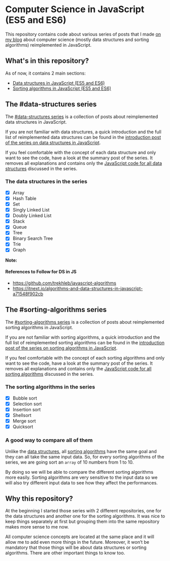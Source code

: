 # Computer Science in JavaScript (ES5 and ES6)

This repository contains code about various series of posts that I made [on my blog](http://blog.benoitvallon.com) about computer science (mostly data structures and sorting algorithms) reimplemented in JavaScript.

## What's in this repository?

As of now, it contains 2 main sections:

- [Data structures in JavaScript (ES5 and ES6)](https://github.com/benoitvallon/computer-science-in-javascript/tree/master/data-structures-in-javascript)
- [Sorting algorithms in JavaScript (ES5 and ES6)](https://github.com/benoitvallon/computer-science-in-javascript/tree/master/sorting-algorithms-in-javascript)

## The #data-structures series

The [#data-structures series](http://blog.benoitvallon.com/category/data-structures-in-javascript) is a collection of posts about reimplemented data structures in JavaScript.

If you are not familiar with data structures, a quick introduction and the full list of reimplemented data structures can be found in the [introduction post of the series on data structures in JavaScript](http://blog.benoitvallon.com/data-structures-in-javascript/data-structures-in-javascript).

If you feel comfortable with the concept of each data structure and only want to see the code, have a look at the summary post of the series. It removes all explanations and contains only the [JavaScript code for all data structures](http://blog.benoitvallon.com/data-structures-in-javascript/data-structures-in-javascript-all-the-code) discussed in the series.

### The data structures in the series

- [x] Array
- [x] Hash Table
- [x] Set
- [x] Singly Linked List
- [x] Doubly Linked List
- [x] Stack
- [x] Queue
- [x] Tree
- [x] Binary Search Tree
- [x] Trie
- [x] Graph

**Note:**
#### References to Follow for DS in JS
- https://github.com/trekhleb/javascript-algorithms
- https://itnext.io/algorithms-and-data-structures-in-javascript-a71548f902cb

## The #sorting-algorithms series

The [#sorting-algorithms series](http://blog.benoitvallon.com/category/sorting-algorithms-in-javascript) is a collection of posts about reimplemented sorting algorithms in JavaScript.

If you are not familiar with sorting algorithms, a quick introduction and the full list of reimplemented sorting algorithms can be found in the [introduction post of the series on sorting algorithms in JavaScript](http://blog.benoitvallon.com/sorting-algorithms-in-javascript/sorting-algorithms-in-javascript).

If you feel comfortable with the concept of each sorting algorithms and only want to see the code, have a look at the summary post of the series. It removes all explanations and contains only the [JavaScript code for all sorting algorithms](http://blog.benoitvallon.com/sorting-algorithms-in-javascript/sorting-algorithms-in-javascript-all-the-code) discussed in the series.

### The sorting algorithms in the series

- [x] Bubble sort
- [x] Selection sort
- [x] Insertion sort
- [x] Shellsort
- [x] Merge sort
- [x] Quicksort

### A good way to compare all of them

Unlike the [data structures](http://blog.benoitvallon.com/data-structures-in-javascript/data-structures-in-javascript/), all [sorting algorithms](http://blog.benoitvallon.com/sorting-algorithms-in-javascript/sorting-algorithms-in-javascript) have the same goal and they can all take the same input data. So, for every sorting algorithms of the series, we are going sort an `array` of 10 numbers from 1 to 10.

By doing so we will be able to compare the different sorting algorithms more easily. Sorting algorithms are very sensitive to the input data so we will also try different input data to see how they affect the performances.

## Why this repository?

At the beginning I started those series with 2 different repositories, one for the data structures and another one for the sorting algorithms. It was nice to keep things separately at first but grouping them into the same repository makes more sense to me now.

All computer science concepts are located at the same place and it will allow me to add even more things in the future. Moreover, it won’t be mandatory that those things will be about data structures or sorting algorithms. There are other important things to know too.

